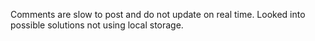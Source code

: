 Comments are slow to post and do not update on real time.  Looked into possible solutions not using local storage. 
